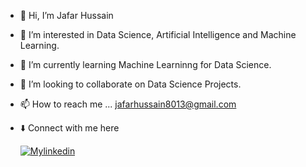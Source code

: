 - 👋 Hi, I’m Jafar Hussain
- 👀 I’m interested in Data Science, Artificial Intelligence and Machine Learning.
- 🌱 I’m currently learning Machine Learninng for Data Science.
- 💞️ I’m looking to collaborate on Data Science Projects.
- 📫 How to reach me ... jafarhussain8013@gmail.com
- ⬇️ Connect with me here

  [![Mylinkedin](https://img.shields.io/badge/linkedin-0A66C2?style=for-the-badge&logo=linkedin&logoColor=white)](https://www.linkedin.com/in/jafar-hussain-1bbb6313a/)

<!---
IamJafar/IamJafar is a ✨ special ✨ repository because its `README.md` (this file) appears on your GitHub profile.
You can click the Preview link to take a look at your changes.
--->
